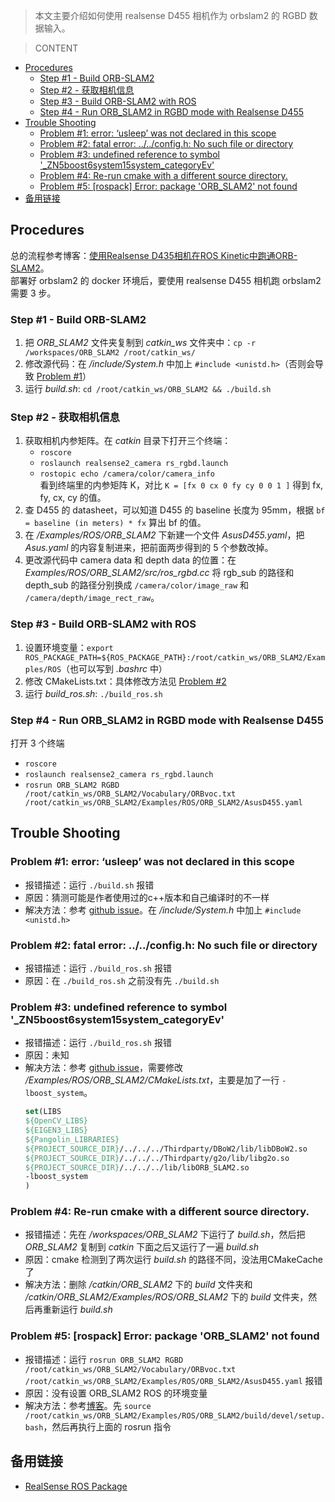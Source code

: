 > 本文主要介绍如何使用 realsense D455 相机作为 orbslam2 的 RGBD 数据输入。

> CONTENT
- [Procedures](#procedures)
  - [Step #1 - Build ORB-SLAM2](#step-1---build-orb-slam2)
  - [Step #2 - 获取相机信息](#step-2---获取相机信息)
  - [Step #3 - Build ORB-SLAM2 with ROS](#step-3---build-orb-slam2-with-ros)
  - [Step #4 - Run ORB_SLAM2 in RGBD mode with Realsense D455](#step-4---run-orb_slam2-in-rgbd-mode-with-realsense-d455)
- [Trouble Shooting](#trouble-shooting)
  - [Problem #1: error: ‘usleep’ was not declared in this scope](#problem-1-error-usleep-was-not-declared-in-this-scope)
  - [Problem #2: fatal error: ../../config.h: No such file or directory](#problem-2-fatal-error-configh-no-such-file-or-directory)
  - [Problem #3: undefined reference to symbol '_ZN5boost6system15system_categoryEv'](#problem-3-undefined-reference-to-symbol-_zn5boost6system15system_categoryev)
  - [Problem #4: Re-run cmake with a different source directory.](#problem-4-re-run-cmake-with-a-different-source-directory)
  - [Problem #5: [rospack] Error: package 'ORB_SLAM2' not found](#problem-5-rospack-error-package-orb_slam2-not-found)
- [备用链接](#备用链接)

## Procedures
总的流程参考博客：[使用Realsense D435相机在ROS Kinetic中跑通ORB-SLAM2](https://blog.csdn.net/Carminljm/article/details/86353775)。<br>
部署好 orbslam2 的 docker 环境后，要使用 realsense D455 相机跑 orbslam2 需要 3 步。

### Step #1 - Build ORB-SLAM2
1. 把 *ORB_SLAM2* 文件夹复制到 *catkin_ws* 文件夹中：`cp -r /workspaces/ORB_SLAM2 /root/catkin_ws/`
2. 修改源代码：在 */include/System.h* 中加上 `#include <unistd.h>`（否则会导致 [Problem #1](#problem-1-error-usleep-was-not-declared-in-this-scope)）
3. 运行 *build.sh*: `cd /root/catkin_ws/ORB_SLAM2 && ./build.sh`

### Step #2 - 获取相机信息
1. 获取相机内参矩阵。在 *catkin* 目录下打开三个终端：
   - `roscore`
   - `roslaunch realsense2_camera rs_rgbd.launch`
   - `rostopic echo /camera/color/camera_info`<br>
   看到终端里的内参矩阵 K，对比 `K = [fx 0 cx 0 fy cy 0 0 1 ]` 得到 fx, fy, cx, cy 的值。
2. 查 D455 的 datasheet，可以知道 D455 的 baseline 长度为 95mm，根据 `bf = baseline (in meters) * fx` 算出 bf 的值。
3. 在 */Examples/ROS/ORB_SLAM2* 下新建一个文件 *AsusD455.yaml*，把 *Asus.yaml* 的内容复制进来，把前面两步得到的 5 个参数改掉。
4. 更改源代码中 camera data 和 depth data 的位置：在 *Examples/ROS/ORB_SLAM2/src/ros_rgbd.cc* 将 rgb_sub 的路径和 depth_sub 的路径分别换成 `/camera/color/image_raw` 和 `/camera/depth/image_rect_raw`。

### Step #3 - Build ORB-SLAM2 with ROS
1. 设置环境变量：`export ROS_PACKAGE_PATH=${ROS_PACKAGE_PATH}:/root/catkin_ws/ORB_SLAM2/Examples/ROS`（也可以写到 *.bashrc* 中）
2. 修改 CMakeLists.txt：具体修改方法见 [Problem #2](#problem-2-fatal-error-configh-no-such-file-or-directory)
3. 运行 *build_ros.sh*: `./build_ros.sh`

### Step #4 - Run ORB_SLAM2 in RGBD mode with Realsense D455
打开 3 个终端
- `roscore`
- `roslaunch realsense2_camera rs_rgbd.launch`
- `rosrun ORB_SLAM2 RGBD /root/catkin_ws/ORB_SLAM2/Vocabulary/ORBvoc.txt /root/catkin_ws/ORB_SLAM2/Examples/ROS/ORB_SLAM2/AsusD455.yaml`


## Trouble Shooting
### Problem #1: error: ‘usleep’ was not declared in this scope
- 报错描述：运行 `./build.sh` 报错
- 原因：猜测可能是作者使用过的c++版本和自己编译时的不一样
- 解决方法：参考 [github issue](https://github.com/raulmur/ORB_SLAM2/issues/778)。在 */include/System.h* 中加上 `#include <unistd.h>`

### Problem #2: fatal error: ../../config.h: No such file or directory
- 报错描述：运行 `./build_ros.sh` 报错
- 原因：在 `./build_ros.sh` 之前没有先 `./build.sh`

### Problem #3: undefined reference to symbol '_ZN5boost6system15system_categoryEv'
- 报错描述：运行 `./build_ros.sh` 报错
- 原因：未知
- 解决方法：参考 [github issue](https://github.com/raulmur/ORB_SLAM2/issues/494#issuecomment-354346674)，需要修改 */Examples/ROS/ORB_SLAM2/CMakeLists.txt*，主要是加了一行 `-lboost_system`。
  ```cmake
  set(LIBS 
  ${OpenCV_LIBS} 
  ${EIGEN3_LIBS}
  ${Pangolin_LIBRARIES}
  ${PROJECT_SOURCE_DIR}/../../../Thirdparty/DBoW2/lib/libDBoW2.so
  ${PROJECT_SOURCE_DIR}/../../../Thirdparty/g2o/lib/libg2o.so
  ${PROJECT_SOURCE_DIR}/../../../lib/libORB_SLAM2.so
  -lboost_system
  )
  ```

### Problem #4: Re-run cmake with a different source directory.
- 报错描述：先在 */workspaces/ORB_SLAM2* 下运行了 *build.sh*，然后把 *ORB_SLAM2* 复制到 *catkin* 下面之后又运行了一遍 *build.sh*
- 原因：cmake 检测到了两次运行 *build.sh* 的路径不同，没法用CMakeCache了
- 解决方法：删除 */catkin/ORB_SLAM2* 下的 *build* 文件夹和 */catkin/ORB_SLAM2/Examples/ROS/ORB_SLAM2* 下的 *build* 文件夹，然后再重新运行 *build.sh*

### Problem #5: [rospack] Error: package 'ORB_SLAM2' not found
- 报错描述：运行 `rosrun ORB_SLAM2 RGBD /root/catkin_ws/ORB_SLAM2/Vocabulary/ORBvoc.txt /root/catkin_ws/ORB_SLAM2/Examples/ROS/ORB_SLAM2/AsusD455.yaml` 报错
- 原因：没有设置 ORB_SLAM2 ROS 的环境变量
- 解决方法：参考[博客](https://www.cnblogs.com/1228073191Blog/p/10635691.html)。先 `source /root/catkin_ws/ORB_SLAM2/Examples/ROS/ORB_SLAM2/build/devel/setup.bash`，然后再执行上面的 rosrun 指令

## 备用链接
- [RealSense ROS Package](https://github.com/IntelRealSense/realsense-ros)